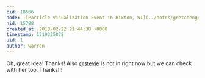 ```yaml
---
cid: 18566
node: ![Particle Visualization Event in Hixton, WI](../notes/gretchengehrke/02-20-2018/particle-visualization-event-in-hixton-wi)
nid: 15788
created_at: 2018-02-22 21:44:38 +0000
timestamp: 1519335878
uid: 1
author: warren
---
```


Oh, great idea! Thanks! Also [@stevie](/profile/stevie) is not in right now but we can check with her too. Thanks!!!